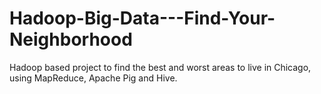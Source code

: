 # Hadoop-Big-Data---Find-Your-Neighborhood
Hadoop based project to find the best and worst areas to live in Chicago, using MapReduce, Apache Pig and Hive.
